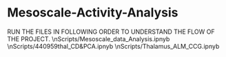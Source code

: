 # Mesoscale-Activity-Analysis
 RUN THE FILES IN FOLLOWING ORDER TO UNDERSTAND THE FLOW OF THE PROJECT.
 \nScripts/Mesoscale_data_Analysis.ipnyb
 \nScripts/440959thal_CD&PCA.ipnyb
 \nScripts/Thalamus_ALM_CCG.ipnyb
